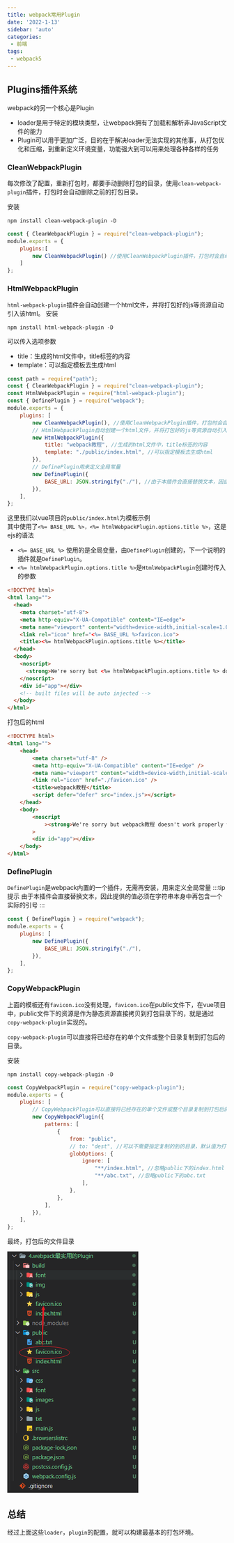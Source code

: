 ```yaml
---
title: webpack常用Plugin
date: '2022-1-13'
sidebar: 'auto'
categories:
 - 前端
tags:
 - webpack5
---
```


## Plugins插件系统
webpack的另一个核心是Plugin  
- loader是用于特定的模块类型，让webpack拥有了加载和解析非JavaScript文件的能力
- Plugin可以用于更加广泛，目的在于解决loader无法实现的其他事，从打包优化和压缩，到重新定义环境变量，功能强大到可以用来处理各种各样的任务


### CleanWebpackPlugin
每次修改了配置，重新打包时，都要手动删除打包的目录，使用```clean-webpack-plugin```插件，打包时会自动删除之前的打包目录。  

安装
```
npm install clean-webpack-plugin -D
```
```js
const { CleanWebpackPlugin } = require("clean-webpack-plugin");
module.exports = {
    plugins:[
        new CleanWebpackPlugin() //使用CleanWebpackPlugin插件，打包时会自动删除之前的打包目录
    ]
};
```

### HtmlWebpackPlugin
```html-webpack-plugin```插件会自动创建一个html文件，并将打包好的js等资源自动引入该html。
安装
```
npm install html-webpack-plugin -D
```
可以传入选项参数
- title：生成的html文件中，title标签的内容
- template：可以指定模板去生成html
```js
const path = require("path");
const { CleanWebpackPlugin } = require("clean-webpack-plugin");
const HtmlWebpackPlugin = require("html-webpack-plugin");
const { DefinePlugin } = require("webpack");
module.exports = {
    plugins: [
        new CleanWebpackPlugin(), //使用CleanWebpackPlugin插件，打包时会自动删除之前的打包目录
        // HtmlWebpackPlugin自动创建一个html文件，并将打包好的js等资源自动引入该html
        new HtmlWebpackPlugin({
            title: "webpack教程", //生成的html文件中，title标签的内容
            template: "./public/index.html", //可以指定模板去生成html
        }),
        // DefinePlugin用来定义全局常量
        new DefinePlugin({
            BASE_URL: JSON.stringify("./"), //由于本插件会直接替换文本，因此提供的值必须在字符串本身中再包含一个 实际的引号
        }),
    ],
};
```
这里我们以vue项目的```public/index.html```为模板示例  
其中使用了```<%= BASE_URL %>，<%= htmlWebpackPlugin.options.title %>```，这是ejs的语法
- ```<%= BASE_URL %>``` 使用的是全局变量，由```DefinePlugin```创建的，下一个说明的插件就是```DefinePlugin```。
- ```<%= htmlWebpackPlugin.options.title %>```是```HtmlWebpackPlugin```创建时传入的参数
```html
<!DOCTYPE html>
<html lang="">
  <head>
    <meta charset="utf-8">
    <meta http-equiv="X-UA-Compatible" content="IE=edge">
    <meta name="viewport" content="width=device-width,initial-scale=1.0">
    <link rel="icon" href="<%= BASE_URL %>favicon.ico">
    <title><%= htmlWebpackPlugin.options.title %></title>
  </head>
  <body>
    <noscript>
      <strong>We're sorry but <%= htmlWebpackPlugin.options.title %> doesn't work properly without JavaScript enabled. Please enable it to continue.</strong>
    </noscript>
    <div id="app"></div>
    <!-- built files will be auto injected -->
  </body>
</html>

```
打包后的html
```html
<!DOCTYPE html>
<html lang="">
    <head>
        <meta charset="utf-8" />
        <meta http-equiv="X-UA-Compatible" content="IE=edge" />
        <meta name="viewport" content="width=device-width,initial-scale=1" />
        <link rel="icon" href="./favicon.ico" />
        <title>webpack教程</title>
        <script defer="defer" src="index.js"></script>
    </head>
    <body>
        <noscript
            ><strong>We're sorry but webpack教程 doesn't work properly without JavaScript enabled. Please enable it to continue.</strong></noscript
        >
        <div id="app"></div>
    </body>
</html>

```
### DefinePlugin
```DefinePlugin```是webpack内置的一个插件，无需再安装，用来定义全局常量
:::tip 提示
由于本插件会直接替换文本，因此提供的值必须在字符串本身中再包含一个实际的引号
:::
```js
const { DefinePlugin } = require("webpack");
module.exports = {
    plugins: [
        new DefinePlugin({
            BASE_URL: JSON.stringify("./"),
        }),
    ],
};
```

### CopyWebpackPlugin
上面的模板还有```favicon.ico```没有处理，```favicon.ico```在public文件下，在vue项目中，public文件下的资源是作为静态资源直接拷贝到打包目录下的，就是通过```copy-webpack-plugin```实现的。    

```copy-webpack-plugin```可以直接将已经存在的单个文件或整个目录复制到打包后的目录。  

安装
```
npm install copy-webpack-plugin -D
```

```js
const CopyWebpackPlugin = require("copy-webpack-plugin");
module.exports = {
    plugins: [
        // CopyWebpackPlugin可以直接将已经存在的单个文件或整个目录复制到打包后的目录。
        new CopyWebpackPlugin({
            patterns: [
                {
                    from: "public",
                    // to: "dest", //可以不需要指定复制的到的目录，默认值为打包出口output
                    globOptions: {
                        ignore: [
                            "**/index.html", //忽略public下的index.html
                            "**/abc.txt", //忽略public下的abc.txt
                        ],
                    },
                },
            ],
        }),
    ],
};
```

最终，打包后的文件目录

![](./assets/images/plugin.png)

## 总结
经过上面这些```loader```，```plugin```的配置，就可以构建最基本的打包环境。